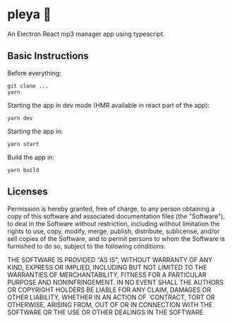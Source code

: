 # pleya :stew:

An Electron React mp3 manager app using typescript.

## Basic Instructions

Before everything:

```
git clone ...
yarn
```

Starting the app in dev mode (HMR available in react part of the app):

```
yarn dev
```

Starting the app in:

```
yarn start
```

Build the app in:

```
yarn build
```

## Licenses

Permission is hereby granted, free of charge, to any person obtaining a copy of this software and associated documentation files (the "Software"), to deal in the Software without restriction, including without limitation the rights to use, copy, modify, merge, publish, distribute, sublicense, and/or sell copies of the Software, and to permit persons to whom the Software is furnished to do so, subject to the following conditions:

THE SOFTWARE IS PROVIDED "AS IS", WITHOUT WARRANTY OF ANY KIND, EXPRESS OR IMPLIED, INCLUDING BUT NOT LIMITED TO THE WARRANTIES OF MERCHANTABILITY, FITNESS FOR A PARTICULAR PURPOSE AND NONINFRINGEMENT. IN NO EVENT SHALL THE AUTHORS OR COPYRIGHT HOLDERS BE LIABLE FOR ANY CLAIM, DAMAGES OR OTHER LIABILITY, WHETHER IN AN ACTION OF `CONTRACT, TORT OR OTHERWISE, ARISING FROM, OUT OF OR IN CONNECTION WITH THE SOFTWARE OR THE USE OR OTHER DEALINGS IN THE SOFTWARE.
